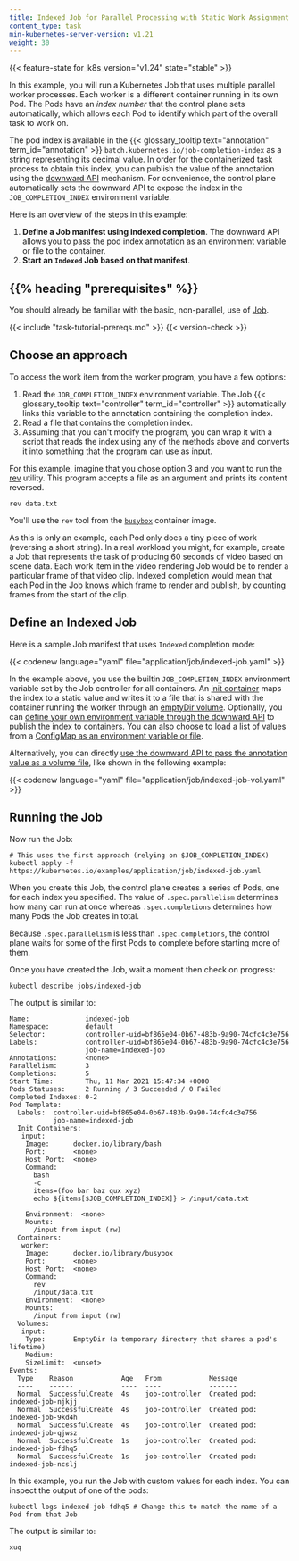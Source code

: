 ```yaml
---
title: Indexed Job for Parallel Processing with Static Work Assignment
content_type: task
min-kubernetes-server-version: v1.21
weight: 30
---
```


{{< feature-state for_k8s_version="v1.24" state="stable" >}}

<!-- overview -->


In this example, you will run a Kubernetes Job that uses multiple parallel
worker processes.
Each worker is a different container running in its own Pod. The Pods have an
_index number_ that the control plane sets automatically, which allows each Pod
to identify which part of the overall task to work on.

The pod index is available in the {{< glossary_tooltip text="annotation" term_id="annotation" >}}
`batch.kubernetes.io/job-completion-index` as a string representing its
decimal value. In order for the containerized task process to obtain this index,
you can publish the value of the annotation using the [downward API](/docs/concepts/workloads/pods/downward-api/)
mechanism.
For convenience, the control plane automatically sets the downward API to
expose the index in the `JOB_COMPLETION_INDEX` environment variable.

Here is an overview of the steps in this example:

1. **Define a Job manifest using indexed completion**.
   The downward API allows you to pass the pod index annotation as an
   environment variable or file to the container.
2. **Start an `Indexed` Job based on that manifest**.

## {{% heading "prerequisites" %}}

You should already be familiar with the basic,
non-parallel, use of [Job](/docs/concepts/workloads/controllers/job/).

{{< include "task-tutorial-prereqs.md" >}} {{< version-check >}}

<!-- steps -->

## Choose an approach

To access the work item from the worker program, you have a few options:

1. Read the `JOB_COMPLETION_INDEX` environment variable. The Job
   {{< glossary_tooltip text="controller" term_id="controller" >}}
   automatically links this variable to the annotation containing the completion
   index.
1. Read a file that contains the completion index.
1. Assuming that you can't modify the program, you can wrap it with a script
   that reads the index using any of the methods above and converts it into
   something that the program can use as input.

For this example, imagine that you chose option 3 and you want to run the
[rev](https://man7.org/linux/man-pages/man1/rev.1.html) utility. This
program accepts a file as an argument and prints its content reversed.

```shell
rev data.txt
```

You'll use the `rev` tool from the
[`busybox`](https://hub.docker.com/_/busybox) container image.

As this is only an example, each Pod only does a tiny piece of work (reversing a short
string). In a real workload you might, for example, create a Job that represents
 the
task of producing 60 seconds of video based on scene data.
Each work item in the video rendering Job would be to render a particular
frame of that video clip. Indexed completion would mean that each Pod in
the Job knows which frame to render and publish, by counting frames from
the start of the clip.

## Define an Indexed Job

Here is a sample Job manifest that uses `Indexed` completion mode:

{{< codenew language="yaml" file="application/job/indexed-job.yaml" >}}

In the example above, you use the builtin `JOB_COMPLETION_INDEX` environment
variable set by the Job controller for all containers. An [init container](/docs/concepts/workloads/pods/init-containers/)
maps the index to a static value and writes it to a file that is shared with the
container running the worker through an [emptyDir volume](/docs/concepts/storage/volumes/#emptydir).
Optionally, you can [define your own environment variable through the downward
API](/docs/tasks/inject-data-application/environment-variable-expose-pod-information/)
to publish the index to containers. You can also choose to load a list of values
from a [ConfigMap as an environment variable or file](/docs/tasks/configure-pod-container/configure-pod-configmap/).

Alternatively, you can directly [use the downward API to pass the annotation
value as a volume file](/docs/tasks/inject-data-application/downward-api-volume-expose-pod-information/#store-pod-fields),
like shown in the following example:

{{< codenew language="yaml" file="application/job/indexed-job-vol.yaml" >}}

## Running the Job

Now run the Job:

```shell
# This uses the first approach (relying on $JOB_COMPLETION_INDEX)
kubectl apply -f https://kubernetes.io/examples/application/job/indexed-job.yaml
```

When you create this Job, the control plane creates a series of Pods, one for each index you specified. The value of `.spec.parallelism` determines how many can run at once whereas `.spec.completions` determines how many Pods the Job creates in total.

Because `.spec.parallelism` is less than `.spec.completions`, the control plane waits for some of the first Pods to complete before starting more of them.

Once you have created the Job, wait a moment then check on progress:

```shell
kubectl describe jobs/indexed-job
```

The output is similar to:

```
Name:              indexed-job
Namespace:         default
Selector:          controller-uid=bf865e04-0b67-483b-9a90-74cfc4c3e756
Labels:            controller-uid=bf865e04-0b67-483b-9a90-74cfc4c3e756
                   job-name=indexed-job
Annotations:       <none>
Parallelism:       3
Completions:       5
Start Time:        Thu, 11 Mar 2021 15:47:34 +0000
Pods Statuses:     2 Running / 3 Succeeded / 0 Failed
Completed Indexes: 0-2
Pod Template:
  Labels:  controller-uid=bf865e04-0b67-483b-9a90-74cfc4c3e756
           job-name=indexed-job
  Init Containers:
   input:
    Image:      docker.io/library/bash
    Port:       <none>
    Host Port:  <none>
    Command:
      bash
      -c
      items=(foo bar baz qux xyz)
      echo ${items[$JOB_COMPLETION_INDEX]} > /input/data.txt

    Environment:  <none>
    Mounts:
      /input from input (rw)
  Containers:
   worker:
    Image:      docker.io/library/busybox
    Port:       <none>
    Host Port:  <none>
    Command:
      rev
      /input/data.txt
    Environment:  <none>
    Mounts:
      /input from input (rw)
  Volumes:
   input:
    Type:       EmptyDir (a temporary directory that shares a pod's lifetime)
    Medium:
    SizeLimit:  <unset>
Events:
  Type    Reason            Age   From            Message
  ----    ------            ----  ----            -------
  Normal  SuccessfulCreate  4s    job-controller  Created pod: indexed-job-njkjj
  Normal  SuccessfulCreate  4s    job-controller  Created pod: indexed-job-9kd4h
  Normal  SuccessfulCreate  4s    job-controller  Created pod: indexed-job-qjwsz
  Normal  SuccessfulCreate  1s    job-controller  Created pod: indexed-job-fdhq5
  Normal  SuccessfulCreate  1s    job-controller  Created pod: indexed-job-ncslj
```

In this example, you run the Job with custom values for each index. You can
inspect the output of one of the pods:

```shell
kubectl logs indexed-job-fdhq5 # Change this to match the name of a Pod from that Job
```


The output is similar to:

```
xuq
```